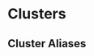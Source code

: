 <!-- TODO: GM to add link to Benchmarks to mention that we did benchmark the performance for different hardware types for the simulation engines used -->

# Clusters

## Cluster Aliases
